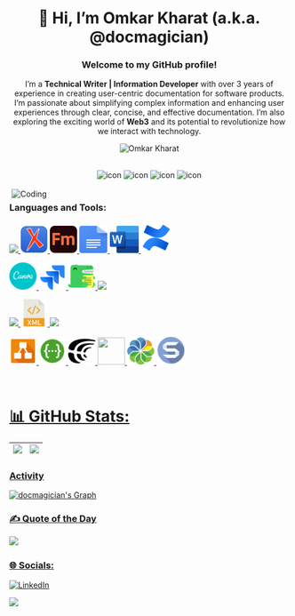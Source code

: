 <h1 align="center">👋 Hi, I’m Omkar Kharat (a.k.a. @docmagician)</h1>
<h3 align="center">Welcome to my GitHub profile!</h3>
<p align="center">I’m a <b>Technical Writer | Information Developer</b> with over 3 years of experience in creating user-centric documentation for software products. I’m passionate about simplifying complex information and enhancing user experiences through clear, concise, and effective documentation. I’m also exploring the exciting world of <b>Web3</b> and its potential to revolutionize how we interact with technology.</p>
<p align="center"> 
 <img src="https://komarev.com/ghpvc/?username=docmagician&label=Profile%20views&color=0e75b6&style=flat" alt="Omkar Kharat" /> 
</p>

<br>

<div align="center">
  <img src="https://techstack-generator.vercel.app/aws-icon.svg" alt="icon" width="50" height="50" />
  <img src="https://techstack-generator.vercel.app/github-icon.svg" alt="icon" width="50" height="50" />
  <img src="https://techstack-generator.vercel.app/restapi-icon.svg" alt="icon" width="50" height="50" />
  <img src="https://techstack-generator.vercel.app/docker-icon.svg" alt="icon" width="50" height="50" />
</div>

<br>
<img align="right" alt="Coding" width="500" src="https://user-images.githubusercontent.com/74038190/229223263-cf2e4b07-2615-4f87-9c38-e37600f8381a.gif">

<h3 align="left">Languages and Tools:</h3>

<p align="left">
  <a href="https://skillicons.dev">
    <img src="https://skillicons.dev/icons?i=vscode" />
  </a>
 <a href="https://github.com/docmagician/docmagician/blob/42b7909b58a484ace3909c6b363fa3f5ec170d12/assets/">
    <img src="https://github.com/docmagician/docmagician/blob/42b7909b58a484ace3909c6b363fa3f5ec170d12/assets/OxygenXMLEditor_icon_2019.svg" width="49" height="49">
  </a>
 <a href="https://github.com/docmagician/docmagician/blob/42b7909b58a484ace3909c6b363fa3f5ec170d12/assets/Adobe_FrameMaker_icon_2021.svg">
  <img src="https://github.com/docmagician/docmagician/blob/42b7909b58a484ace3909c6b363fa3f5ec170d12/assets/Adobe_FrameMaker_icon_2021.svg" width="49" height="49">
 </a>
 <a href="https://github.com/docmagician/docmagician/blob/42b7909b58a484ace3909c6b363fa3f5ec170d12/assets/">
  <img src="https://github.com/docmagician/docmagician/blob/42b7909b58a484ace3909c6b363fa3f5ec170d12/assets/Google_Docs_Logo.svg" width="51" height="49">
 </a>
  <a href="https://github.com/docmagician/docmagician/blob/42b7909b58a484ace3909c6b363fa3f5ec170d12/assets/">
  <img src="https://github.com/docmagician/docmagician/blob/42b7909b58a484ace3909c6b363fa3f5ec170d12/assets/Microsoft_Office_Word_Logo.svg" width="52" height="49">
 </a>
   <a href="https://github.com/docmagician/docmagician/blob/9ab300d111f3739c8f6ba912a4fe803a27224244/assets/">
  <img src="https://github.com/docmagician/docmagician/blob/9ab300d111f3739c8f6ba912a4fe803a27224244/assets/confluence-svgrepo-com.svg" width="55" height="55">
 </a>
</p>
<p align="left">
 <a href="https://github.com/docmagician/docmagician/blob/9ab300d111f3739c8f6ba912a4fe803a27224244/assets/canva.svg">
    <img src="https://github.com/docmagician/docmagician/blob/9ab300d111f3739c8f6ba912a4fe803a27224244/assets/canva.svg" width="49" height="49" />
  </a>
 <a href="https://github.com/docmagician/docmagician/blob/9ab300d111f3739c8f6ba912a4fe803a27224244/assets/">
    <img src="https://github.com/docmagician/docmagician/blob/9ab300d111f3739c8f6ba912a4fe803a27224244/assets/jira-1.svg" width="49" height="49" />
  </a>
  <a href="https://github.com/docmagician/docmagician/blob/9ab300d111f3739c8f6ba912a4fe803a27224244/assets/">
    <img src="https://github.com/docmagician/docmagician/blob/9ab300d111f3739c8f6ba912a4fe803a27224244/assets/docusaurus-svgrepo-com.svg" width="49" height="49" />
  </a>
  <a href="https://skillicons.dev">
    <img src="https://skillicons.dev/icons?i=git,github,gitlab" />
  </a>
</p>
<p align="left">
  <a href="https://skillicons.dev">
    <img src="https://skillicons.dev/icons?i=html,css,md" />
  </a> 
 <a href="https://github.com/docmagician/docmagician/blob/070fb97dbffc4e275867984cb68e957683fec786/assets/xml.svg" />
    <img src="https://github.com/docmagician/docmagician/blob/070fb97dbffc4e275867984cb68e957683fec786/assets/xml.svg" width="49" height="49" />
  </a>
   <a href="https://skillicons.dev">
    <img src="https://skillicons.dev/icons?i=ps,ai" />
  </a> 
 <p align="left">
 <a href="https://github.com/docmagician/docmagician/blob/9ab300d111f3739c8f6ba912a4fe803a27224244/assets/drawio-svgrepo-com.svg" />
    <img src="https://github.com/docmagician/docmagician/blob/9ab300d111f3739c8f6ba912a4fe803a27224244/assets/drawio-svgrepo-com.svg" width="49" height="49" />
  </a>
   <a href="https://github.com/docmagician/docmagician/blob/070fb97dbffc4e275867984cb68e957683fec786/assets/swagger-svgrepo-com%20(1).svg" />
      <img src="https://github.com/docmagician/docmagician/blob/070fb97dbffc4e275867984cb68e957683fec786/assets/swagger-svgrepo-com%20(1).svg" width="49" height="49" />
      <img src="https://github.com/docmagician/docmagician/blob/cca164ab3535cce7fc84c84e268eaf5a580646d3/assets/crowdin-svgrepo-com.svg" width="49" height="49" />
      <img src="https://github.com/docmagician/docmagician/blob/a01edceeec8be7b6f76e47cf482129bf4cef329e/assets/Symbol.svg" width="49" height="49" />
      <img src="https://github.com/docmagician/docmagician/blob/a01edceeec8be7b6f76e47cf482129bf4cef329e/assets/alfresco-svgrepo-com.svg" width="49" height="49" />
      <img src="https://github.com/docmagician/docmagician/blob/e6b4104f52aa51e2d88259e62d5321232406ccf0/assets/apps-snagit.svg" width="52" height="52" />
 <p align="left">
  
</p>

<br/>


# 📊 GitHub Stats:
| ![](https://github-readme-stats.vercel.app/api?username=docmagician&theme=radical&hide_border=false&include_all_commits=false&count_private=false)<br/> | ![](https://github-readme-streak-stats.herokuapp.com/?user=docmagician&theme=radical&hide_border=false)<br/> |
| --------------------------------------------------------------------------------------------------------------------------------- | ----------------------------------------------------------------------------------------------------------------------------------------------------------------------------------------------------------------- |


### Activity

![docmagician's Graph](https://github-readme-activity-graph.vercel.app/graph?username=docmagician&custom_title=DocMagician's%20GitHub%20Activity%20Graph&bg_color=0D1117&color=12de4c&line=12de4c&point=12de4c&area_color=FFFFFF&title_color=FFFFFF&area=true)

### ✍️ Quote of the Day
![](https://quotes-github-readme.vercel.app/api?type=horizontal&theme=dark)


### 🌐 Socials:
[![LinkedIn](https://img.shields.io/badge/LinkedIn-%230077B5.svg?logo=linkedin&logoColor=white)](https://linkedin.com/in/ritin-tiwari)

<!--
### 😂 Quote of the Day
[![Github Readme Daily Quotes](https://readme-daily-quotes.vercel.app/api)](https://github.com/cheehwatang/github-readme-daily-quotes)

---
-->

[![](https://visitcount.itsvg.in/api?id=docmagician&icon=0&color=3)](https://visitcount.itsvg.in)


